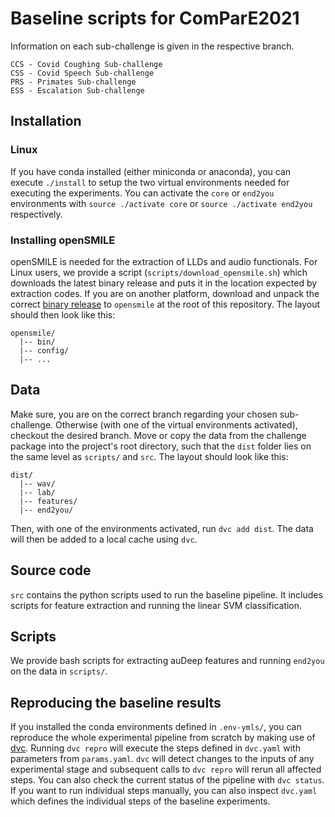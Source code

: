 # Baseline scripts for ComParE2021

Information on each sub-challenge is given in the respective branch. 
```
CCS - Covid Coughing Sub-challenge
CSS - Covid Speech Sub-challenge
PRS - Primates Sub-challenge
ESS - Escalation Sub-challenge 
```

## Installation
### Linux
If you have conda installed (either miniconda or anaconda), you can execute `./install` to setup the two virtual environments needed for executing the experiments. You can activate the `core` or `end2you` environments with `source ./activate core` or `source ./activate end2you` respectively. 

### Installing openSMILE
openSMILE is needed for the extraction of LLDs and audio functionals. For Linux users, we provide a script (`scripts/download_opensmile.sh`) which downloads the latest binary release and puts it in the location expected by extraction codes. If you are on another platform, download and unpack the correct [binary release](https://github.com/audeering/opensmile/releases/tag/v3.0.0) to `opensmile` at the root of this repository. The layout should then look like this:
```
opensmile/
  |-- bin/
  |-- config/
  |-- ...
```
## Data
Make sure, you are on the correct branch regarding your chosen sub-challenge. Otherwise (with one of the virtual environments activated), checkout the desired branch. Move or copy the data from the challenge package into the project's root directory, such that the `dist` folder lies on the same level as `scripts/` and `src`. The layout should look like this:
```
dist/
  |-- wav/
  |-- lab/
  |-- features/
  |-- end2you/
```
Then, with one of the environments activated, run `dvc add dist`. The data will then be added to a local cache using `dvc`.

## Source code
`src` contains the python scripts used to run the baseline pipeline. It includes scripts for feature extraction and running the linear SVM classification.

## Scripts
We provide bash scripts for extracting auDeep features and running `end2you` on the data in `scripts/`.

## Reproducing the baseline results
If you installed the conda environments defined in `.env-ymls/`, you can reproduce the whole experimental pipeline from scratch by making use of [dvc](https://dvc.org/). Running `dvc repro` will execute the steps defined in `dvc.yaml` with parameters from `params.yaml`. `dvc` will detect changes to the inputs of any experimental stage and subsequent calls to `dvc repro` will rerun all affected steps. You can also check the current status of the pipeline with `dvc status`. If you want to run individual steps manually, you can also inspect `dvc.yaml` which defines the individual steps of the baseline experiments.

